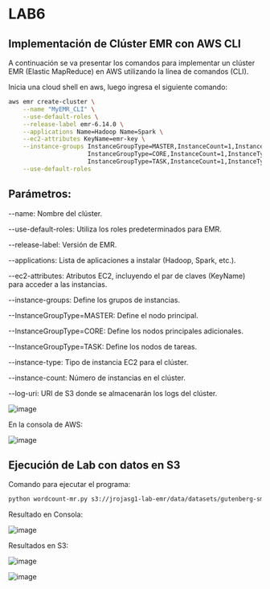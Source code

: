 # LAB6

## Implementación de Clúster EMR con AWS CLI

A continuación se va presentar los comandos para implementar un clúster EMR (Elastic MapReduce) en AWS utilizando la línea de comandos (CLI).

Inicia una cloud shell en aws, luego ingresa el siguiente comando:

```sh
aws emr create-cluster \
    --name "MyEMR_CLI" \
    --use-default-roles \
    --release-label emr-6.14.0 \
    --applications Name=Hadoop Name=Spark \
    --ec2-attributes KeyName=emr-key \
    --instance-groups InstanceGroupType=MASTER,InstanceCount=1,InstanceType=m4.large \
                      InstanceGroupType=CORE,InstanceCount=1,InstanceType=m4.large \
                      InstanceGroupType=TASK,InstanceCount=1,InstanceType=m4.large \
    --use-default-roles

```
## Parámetros:

--name: Nombre del clúster.

--use-default-roles: Utiliza los roles predeterminados para EMR.

--release-label: Versión de EMR.

--applications: Lista de aplicaciones a instalar (Hadoop, Spark, etc.).

--ec2-attributes: Atributos EC2, incluyendo el par de claves (KeyName) para acceder a las instancias.

--instance-groups: Define los grupos de instancias.

--InstanceGroupType=MASTER: Define el nodo principal.

--InstanceGroupType=CORE: Define los nodos principales adicionales.

--InstanceGroupType=TASK: Define los nodos de tareas.

--instance-type: Tipo de instancia EC2 para el clúster.

--instance-count: Número de instancias en el clúster.

--log-uri: URI de S3 donde se almacenarán los logs del clúster.

![image](https://github.com/jrojasg1/LAB6/assets/60229862/b280a2db-fdef-406c-9cf3-5761ca7e99fc)

En la consola de AWS:

![image](https://github.com/jrojasg1/LAB6/assets/60229862/84ecc298-b47f-4c99-9773-4275d486eaff)


## Ejecución de Lab con datos en S3

Comando para ejecutar el programa:

```sh
python wordcount-mr.py s3://jrojasg1-lab-emr/data/datasets/gutenberg-small/*.txt -r hadoop --output-dir s3://jrojasg1-lab-emr/data/result_lab --conf-path mrjob.conf
```

Resultado en Consola:

![image](https://github.com/jrojasg1/LAB6/assets/60229862/222c6c64-8815-48ee-ba83-9b4776fcd144)

Resultados en S3:

![image](https://github.com/jrojasg1/LAB6/assets/60229862/5a07a53e-f84c-400c-9d72-e95901581d31)

![image](https://github.com/jrojasg1/LAB6/assets/60229862/5530ff84-d731-4105-add5-2de3a4b66fc7)
